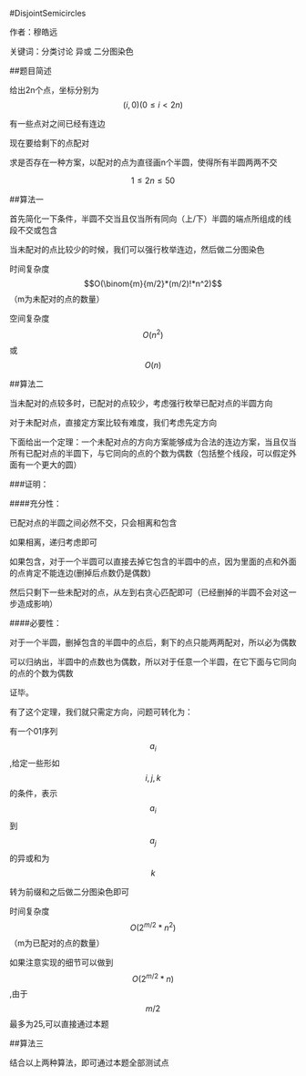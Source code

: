 #DisjointSemicircles

作者：穆皓远

关键词：分类讨论 异或 二分图染色

##题目简述

给出2n个点，坐标分别为$$(i,0)(0\le i<2n)$$

有一些点对之间已经有连边

现在要给剩下的点配对

求是否存在一种方案，以配对的点为直径画n个半圆，使得所有半圆两两不交

$$1\le 2n\le 50$$

##算法一

首先简化一下条件，半圆不交当且仅当所有同向（上/下）半圆的端点所组成的线段不交或包含

当未配对的点比较少的时候，我们可以强行枚举连边，然后做二分图染色

时间复杂度$$O(\binom{m}{m/2}*(m/2)!*n^2)$$（m为未配对的点的数量）

空间复杂度$$O(n^2)$$或$$O(n)$$

##算法二

当未配对的点较多时，已配对的点较少，考虑强行枚举已配对点的半圆方向

对于未配对点，直接定方案比较有难度，我们考虑先定方向

下面给出一个定理：一个未配对点的方向方案能够成为合法的连边方案，当且仅当所有已配对点的半圆下，与它同向的点的个数为偶数（包括整个线段，可以假定外面有一个更大的圆）

###证明：

####充分性：

已配对点的半圆之间必然不交，只会相离和包含

如果相离，递归考虑即可

如果包含，对于一个半圆可以直接去掉它包含的半圆中的点，因为里面的点和外面的点肯定不能连边(删掉后点数仍是偶数)

然后只剩下一些未配对的点，从左到右贪心匹配即可（已经删掉的半圆不会对这一步造成影响）

####必要性：

对于一个半圆，删掉包含的半圆中的点后，剩下的点只能两两配对，所以必为偶数

可以归纳出，半圆中的点数也为偶数，所以对于任意一个半圆，在它下面与它同向的点的个数为偶数

证毕。


有了这个定理，我们就只需定方向，问题可转化为：

有一个01序列$$a_i$$,给定一些形如$$i,j,k$$的条件，表示$$a_i$$到$$a_j$$的异或和为$$k$$

转为前缀和之后做二分图染色即可

时间复杂度$$O(2^{m/2}*n^2)$$（m为已配对的点的数量）

如果注意实现的细节可以做到$$O(2^{m/2}*n)$$,由于$$m/2$$最多为25,可以直接通过本题


##算法三

结合以上两种算法，即可通过本题全部测试点
